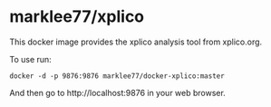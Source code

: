 marklee77/xplico
================

This docker image provides the xplico analysis tool from xplico.org.

To use run:

    docker -d -p 9876:9876 marklee77/docker-xplico:master

And then go to http://localhost:9876 in your web browser.
